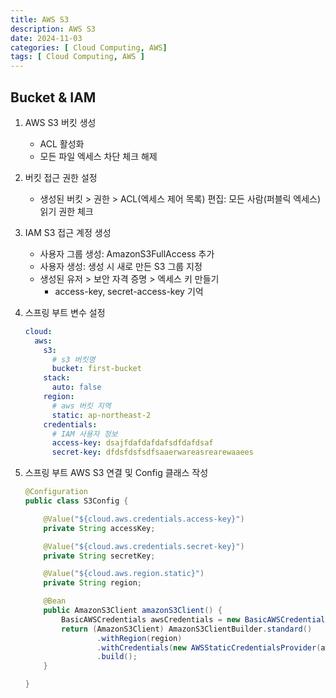 ```yaml
---
title: AWS S3
description: AWS S3
date: 2024-11-03
categories: [ Cloud Computing, AWS]
tags: [ Cloud Computing, AWS ]
---
```


## Bucket & IAM 

1. AWS S3 버킷 생성
	- ACL 활성화
	- 모든 파일 엑세스 차단 체크 해제
2. 버킷 접근 권한 설정
	- 생성된 버킷 > 권한 > ACL(엑세스 제어 목록) 편집: 모든 사람(퍼블릭 엑세스) 읽기 권한 체크
3. IAM S3 접근 계정 생성
	- 사용자 그룹 생성: AmazonS3FullAccess 추가
	- 사용자 생성: 생성 시 새로 만든 S3 그룹 지정
	- 생성된 유저 > 보안 자격 증명 > 엑세스 키 만들기
		- access-key, secret-access-key 기억
4. 스프링 부트 변수 설정
    ```yml
    cloud:
      aws:
        s3:
          # s3 버킷명
          bucket: first-bucket
        stack:
          auto: false
        region:
          # aws 버킷 지역
          static: ap-northeast-2
        credentials:
          # IAM 사용자 정보
          access-key: dsajfdafdafdafsdfdafdsaf
          secret-key: dfdsfdsfsdfsaaerwareasrearewaaees
    ```
  
5. 스프링 부트 AWS S3 연결 및 Config 클래스 작성
    ```java
    @Configuration
    public class S3Config {

        @Value("${cloud.aws.credentials.access-key}")
        private String accessKey;

        @Value("${cloud.aws.credentials.secret-key}")
        private String secretKey;

        @Value("${cloud.aws.region.static}")
        private String region;

        @Bean
        public AmazonS3Client amazonS3Client() {
            BasicAWSCredentials awsCredentials = new BasicAWSCredentials(accessKey, secretKey);
            return (AmazonS3Client) AmazonS3ClientBuilder.standard()
                    .withRegion(region)
                    .withCredentials(new AWSStaticCredentialsProvider(awsCredentials))
                    .build();
        }

    }
    ```